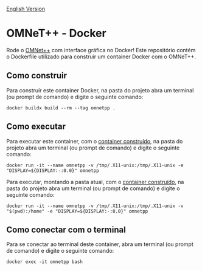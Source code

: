 [English Version](README.EN.md)

# OMNeT++ - Docker

Rode o [OMNet++](https://omnetpp.org) com interface gráfica no Docker! Este repositório contém o Dockerfile utilizado para construir um container Docker com o OMNeT++.

## Como construir

Para construír este container Docker, na pasta do projeto abra um terminal (ou prompt de comando) e digite o seguinte comando:

```
docker buildx build --rm --tag omnetpp .
```


## Como executar

Para executar este container, com o [container construído](#como-construir), na pasta do projeto abra um terminal (ou prompt de comando) e digite o seguinte comando:

```
docker run -it --name omnetpp -v /tmp/.X11-unix:/tmp/.X11-unix -e "DISPLAY=${DISPLAY:-:0.0}" omnetpp
```

Para executar, montando a pasta atual, com o [container construído](#como-construir), na pasta do projeto abra um terminal (ou prompt de comando) e digite o seguinte comando:

```
docker run -it --name omnetpp -v /tmp/.X11-unix:/tmp/.X11-unix -v "$(pwd):/home" -e "DISPLAY=${DISPLAY:-:0.0}" omnetpp
```

## Como conectar com o terminal

Para se conectar ao terminal deste container, abra um terminal (ou prompt de comando) e digite o seguinte comando:

```
docker exec -it omnetpp bash
```
